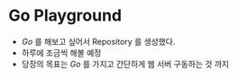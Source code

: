 # Go Playground

* _Go_ 를 해보고 싶어서 Repository 를 생성했다.
* 하루에 조금씩 해볼 예정
* 당장의 목표는 _Go_ 를 가지고 간단하게 웹 서버 구동하는 것 까지
